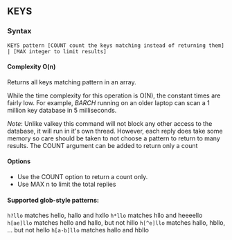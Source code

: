 ## KEYS

### Syntax
```redis
KEYS pattern [COUNT count the keys matching instead of returning them] | [MAX integer to limit results]
```
#### Complexity O(n)

Returns all keys matching pattern in an array.

While the time complexity for this operation is O(N), the constant times are fairly low. For example, *BARCH* running on an older laptop can scan a 1 million key database in 5 milliseconds.

*Note*: Unlike valkey this command will not block any other access to the database, it will run in it's own thread. 
However, each reply does take some memory so care should be taken to not choose a pattern to return to many results. 
The COUNT argument can be added to return only a count

#### Options
- Use the COUNT option to return a count only.
- Use MAX n to limit the total replies

#### Supported glob-style patterns:

`h?llo` matches hello, hallo and hxllo
`h*llo` matches hllo and heeeello
`h[ae]llo` matches hello and hallo, but not hillo
`h[^e]llo` matches hallo, hbllo, ... but not hello
`h[a-b]llo` matches hallo and hbllo